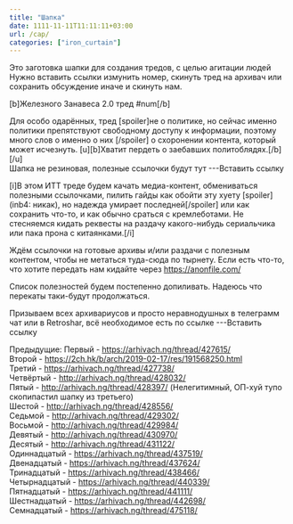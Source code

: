 ```yaml
---
title: "Шапка"
date: 1111-11-11T11:11:11+03:00
url: /cap/
categories: ["iron_curtain"]
---
```


Это заготовка шапки для создания тредов, с целью агитации людей
Нужно вставить ссылки измунить номер, скинуть тред на архивач или сохранить обсуждение иначе и скинуть нам.

[b]Железного Занавеса 2.0 тред #num[/b]

Для особо одарённых, тред [spoiler]не о политике, но сейчас именно политики препятствуют свободному доступу к информации, поэтому много слов о именно о них [/spoiler] о схоронении контента, который может исчезнуть. 
[u][b]Хватит пердеть о заебавших политоблядях.[/b][/u]  
Шапка не резиновая, полезные ссылочки будут тут ---Вставить ссылку


[i]В этом ИТТ треде будем качать медиа-контент, обмениваться полезными ссылочками, пилить гайды как обойти эту хуету [spoiler](inb4: никак), но надежда умирает последней[/spoiler] или как сохранить что-то, и как обычно сраться с кремлеботами. Не стесняемся кидать реквесты на раздачу какого-нибудь сериальчика или пака прона с китаянками.[/i]

Ждём ссылочки на готовые архивы и/или раздачи с полезным контентом, чтобы не метаться туда-сюда по тырнету.
Если есть что-то, что хотите передать нам кидайте через https://anonfile.com/

Список полезностей будем постепенно допиливать. Надеюсь что перекаты таки-будут продолжаться.

Призываем всех архивариусов и просто неравнодушных в телеграмм чат или в Retroshar, всё необходимое есть по ссылке ---Вставить ссылку


Предыдущие:
Первый - https://arhivach.ng/thread/427615/  
Второй - https://2ch.hk/b/arch/2019-02-17/res/191568250.html  
Третий - https://arhivach.ng/thread/427738/  
Четвёртый - http://arhivach.ng/thread/428032/  
Пятый - http://arhivach.ng/thread/428397/  (Нелегитимный, ОП-хуй тупо скопипастил шапку из третьего)  
Шестой - http://arhivach.ng/thread/428556/  
Седьмой - http://arhivach.ng/thread/429302/  
Восьмой - http://arhivach.ng/thread/429984/  
Девятый - http://arhivach.ng/thread/430970/  
Десятый - http://arhivach.ng/thread/431122/  
Одиннадцатый - https://arhivach.ng/thread/437519/   
Двенадцатый - https://arhivach.ng/thread/437624/   
Тринадцатый - https://arhivach.ng/thread/438466/  
Четырнадцатый - https://arhivach.ng/thread/440339/  
Пятнадцатый - https://arhivach.ng/thread/441111/  
Шестнадцатый - https://arhivach.ng/thread/442698/  
Семнадцатый - https://arhivach.ng/thread/475118/  
